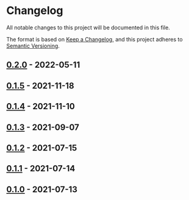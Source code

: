 # Changelog

All notable changes to this project will be documented in this file.

The format is based on [Keep a Changelog][web-changelog],
and this project adheres to [Semantic Versioning][web-semver].


## [0.2.0][changes-0.2.0] - 2022-05-11

## [0.1.5][changes-0.1.5] - 2021-11-18

## [0.1.4][changes-0.1.4] - 2021-11-10

## [0.1.3][changes-0.1.3] - 2021-09-07

## [0.1.2][changes-0.1.2] - 2021-07-15

## [0.1.1][changes-0.1.1] - 2021-07-14

## [0.1.0][changes-0.1.0] - 2021-07-13


[changes-0.2.0]: https://github.com/dialect-map/dialect-map-schemas/compare/v0.1.5...v0.2.0
[changes-0.1.5]: https://github.com/dialect-map/dialect-map-schemas/compare/v0.1.4...v0.1.5
[changes-0.1.4]: https://github.com/dialect-map/dialect-map-schemas/compare/v0.1.3...v0.1.4
[changes-0.1.3]: https://github.com/dialect-map/dialect-map-schemas/compare/v0.1.2...v0.1.3
[changes-0.1.2]: https://github.com/dialect-map/dialect-map-schemas/compare/v0.1.1...v0.1.2
[changes-0.1.1]: https://github.com/dialect-map/dialect-map-schemas/compare/v0.1.0...v0.1.1
[changes-0.1.0]: https://github.com/dialect-map/dialect-map-schemas/releases/tag/v0.1.0

[web-changelog]: https://keepachangelog.com/en/1.0.0/
[web-semver]: https://semver.org/spec/v2.0.0.html
